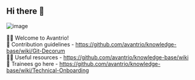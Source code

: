 ## Hi there 👋

![image](https://user-images.githubusercontent.com/17599341/184116806-836f4531-3bfe-4f8f-80cf-b8b5bd961edc.png)


🙋‍♀️ Welcome to Avantrio!  
🌈 Contribution guidelines - https://github.com/avantrio/knowledge-base/wiki/Git-Decorum  
👩‍💻 Useful resources - https://github.com/avantrio/knowledge-base/wiki  
:baby: Trainees go here - https://github.com/avantrio/knowledge-base/wiki/Technical-Onboarding

